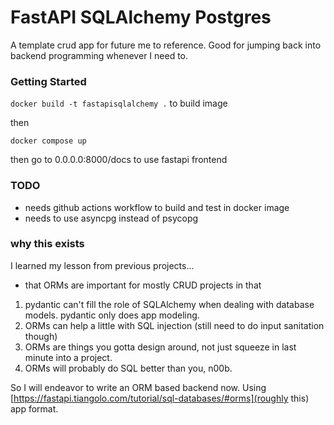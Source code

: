 # FastAPI SQLAlchemy Postgres 
A template crud app for future me to reference. Good for jumping back into backend programming whenever I need to.


### Getting Started
`docker build -t fastapisqlalchemy .` to build image

then

`docker compose up`

then go to 0.0.0.0:8000/docs to use fastapi frontend

### TODO
 - needs github actions workflow to build and test in docker image
 - needs to use asyncpg instead of psycopg

### why this exists
I learned my lesson from previous projects...
- that ORMs are important for mostly CRUD projects in that 
1) pydantic can't fill the role of SQLAlchemy when dealing with database models. pydantic only does app modeling.
2) ORMs can help a little with SQL injection (still need to do input sanitation though)
3) ORMs are things you gotta design around, not just squeeze in last minute into a project.
4) ORMs will probably do SQL better than you, n00b.

So I will endeavor to write an ORM based backend now. Using [https://fastapi.tiangolo.com/tutorial/sql-databases/#orms](roughly this) app format.
